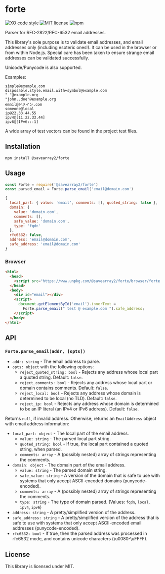 # forte

[![XO code style](https://img.shields.io/badge/code_style-XO-5ed9c7.svg)](https://github.com/xojs/xo)
[![MIT license](https://img.shields.io/npm/l/@savearray2/forte?color=blue)](https://en.wikipedia.org/wiki/MIT_License)
[![npm](https://img.shields.io/npm/v/@savearray2/forte)](https://www.npmjs.com/package/@savearray2/forte)

Parser for RFC-2822/RFC-6532 email addresses.

This library's sole purpose is to validate email addresses, and email addresses only (including esoteric ones!). It can be used in the browser or from within Node.js. Special care has been taken to ensure strange email addresses can be validated successfully.

Unicode/Punycode is also supported.

Examples:
```
simple@example.com
disposable.style.email.with+symbol@example.com
" "@example.org
"john..doe"@example.org
email@ドメイン.com
someone@local
ip@22.33.44.55
ipv4@[11.22.33.44]
ipv6@[IPv6:::1]
```

A wide array of test vectors can be found in the project test files.

## Installation

```
npm install @savearray2/forte
```

## Usage

```js
const Forte = require('@savearray2/forte')
const parsed_email = Forte.parse_email('email@domain.com')
```

```js
{
  local_part: { value: 'email', comments: [], quoted_string: false },
  domain: {
    value: 'domain.com',
    comments: [],
    safe_value: 'domain.com',
    type: 'fqdn'
  },
  rfc6532: false,
  address: 'email@domain.com',
  safe_address: 'email@domain.com'
}
```

### Browser

```html
<html>
  <head>
    <script src="https://www.unpkg.com/@savearray2/forte/browser/forte.min.js"></script>
  </head>
  <body>
    <div id="email"></div>
    <script>
      document.getElementById('email').innerText =
        Forte.parse_email(" test @ example.com ").safe_address;
    </script>
  </body>
</html>
```

## API

### `Forte.parse_email(addr, [opts])`

* `addr: string` - The email address to parse.
* `opts: object` with the following options:
	* `reject_quoted_string: bool` - Rejects any address whose local part a quoted string. Default: `false`.
	* `reject_comments: bool` - Rejects any address whose local part or domain contains comments. Default: `false`.
	* `reject_local: bool` - Rejects any address whose domain is determined to be local (no TLD). Default: `false`.
	* `reject_ip: bool` - Rejects any address whose domain is determined to be an IP literal (an IPv4 or IPv6 address). Default: `false`.

Returns `null`, if invalid address. Otherwise, returns an `EmailAddress` object with email address information:

* `local_part: object` - The local part of the email address.
	* `value: string` - The parsed local part string.
	* `quoted_string: bool` - If true, the local part contained a quoted string, when parsed.
	* `comments: array` - A (possibly nested) array of strings representing the comments.
* `domain: object` - The domain part of the email address.
	* `value: string` - The parsed domain string.
	* `safe_value: string` - A version of the domain that is safe to use with systems that only accept ASCII-encoded domains (punycode-encoded).
	* `comments: array` - A (possibly nested) array of strings representing the comments.
	* `type: string` - The type of domain parsed. (Values: `fqdn`, `local`, `ipv4`, `ipv6`)
* `address: string` - A pretty/simplified version of the address.
* `safe_address: string` - A pretty/simplified version of the address that is safe to use with systems that only accept ASCII-encoded email addresses (punycode-encoded).
* `rfc6532: bool` - If true, then the parsed address was processed in rfc6532 mode, and contains unicode characters (\u0080-\uFFFF).

## License

This library is licensed under MIT.
